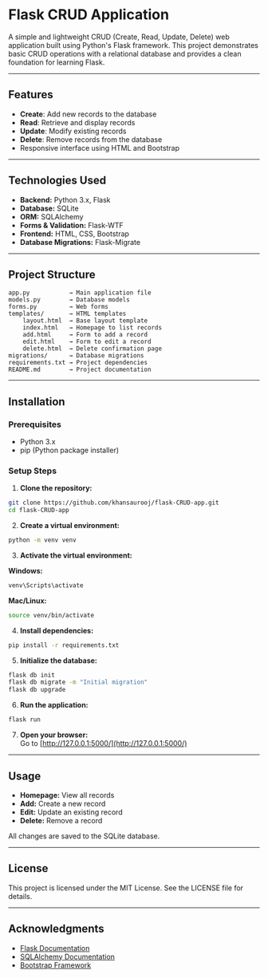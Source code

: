 
# Flask CRUD Application

A simple and lightweight CRUD (Create, Read, Update, Delete) web application built using Python's Flask framework. This project demonstrates basic CRUD operations with a relational database and provides a clean foundation for learning Flask.

---

## Features

- **Create**: Add new records to the database  
- **Read**: Retrieve and display records  
- **Update**: Modify existing records  
- **Delete**: Remove records from the database  
- Responsive interface using HTML and Bootstrap  

---

## Technologies Used

- **Backend:** Python 3.x, Flask  
- **Database:** SQLite  
- **ORM:** SQLAlchemy  
- **Forms & Validation:** Flask-WTF  
- **Frontend:** HTML, CSS, Bootstrap  
- **Database Migrations:** Flask-Migrate  

---

## Project Structure

```
app.py           → Main application file  
models.py        → Database models  
forms.py         → Web forms  
templates/       → HTML templates  
    layout.html  → Base layout template  
    index.html   → Homepage to list records  
    add.html     → Form to add a record  
    edit.html    → Form to edit a record  
    delete.html  → Delete confirmation page  
migrations/      → Database migrations  
requirements.txt → Project dependencies  
README.md        → Project documentation  
```

---

## Installation

### Prerequisites

- Python 3.x  
- pip (Python package installer)  

### Setup Steps

1. **Clone the repository:**

```bash
git clone https://github.com/khansaurooj/flask-CRUD-app.git
cd flask-CRUD-app
```

2. **Create a virtual environment:**

```bash
python -m venv venv
```

3. **Activate the virtual environment:**

**Windows:**

```bash
venv\Scripts\activate
```

**Mac/Linux:**

```bash
source venv/bin/activate
```

4. **Install dependencies:**

```bash
pip install -r requirements.txt
```

5. **Initialize the database:**

```bash
flask db init
flask db migrate -m "Initial migration"
flask db upgrade
```

6. **Run the application:**

```bash
flask run
```

7. **Open your browser:**  
Go to [http://127.0.0.1:5000/](http://127.0.0.1:5000/)

---

## Usage

- **Homepage:** View all records  
- **Add:** Create a new record  
- **Edit:** Update an existing record  
- **Delete:** Remove a record  

All changes are saved to the SQLite database.

---

## License

This project is licensed under the MIT License. See the LICENSE file for details.

---

## Acknowledgments

- [Flask Documentation](https://flask.palletsprojects.com/)  
- [SQLAlchemy Documentation](https://www.sqlalchemy.org/)  
- [Bootstrap Framework](https://getbootstrap.com/)  
